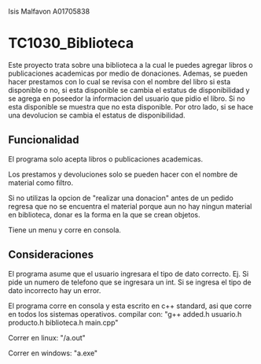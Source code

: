 Isis Malfavon A01705838

# TC1030_Biblioteca

Este proyecto trata sobre una biblioteca a la cual le puedes agregar libros o publicaciones academicas por medio de donaciones. Ademas, se pueden hacer prestamos con lo cual se revisa con el nombre del libro si esta disponible o no, si esta disponible se cambia el estatus de disponibilidad y se agrega en poseedor la informacion del usuario que pidio el libro. Si no esta disponible se muestra que no esta disponible. Por otro lado, si se hace una devolucion se cambia el estatus de disponibilidad. 

## Funcionalidad 

El programa solo acepta libros o publicaciones academicas.

Los prestamos y devoluciones solo se pueden hacer con el nombre de material como filtro. 

Si no utilizas la opcion de "realizar una donacion" antes de un pedido regresa que no se encuentra el material porque aun no hay ningun material en biblioteca, donar es la forma en la que se crean objetos. 

Tiene un menu y corre en consola.

## Consideraciones

El programa asume que el usuario ingresara el tipo de dato correcto. Ej. Si pide un numero de telefono que se ingresara un int. Si se ingresa el tipo de dato incorrecto hay un error. 

El programa corre en consola y esta escrito en c++ standard, asi que corre en todos los sistemas operativos. 
compilar con: "g++ added.h usuario.h producto.h biblioteca.h main.cpp"

Correr en linux: "/a.out"

Correr en windows: "a.exe"
